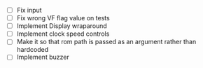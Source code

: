 - [ ] Fix input
- [ ] Fix wrong VF flag value on tests
- [ ] Implement Display wraparound
- [ ] Implement clock speed controls
- [ ] Make it so that rom path is passed as an argument rather than hardcoded
- [ ] Implement buzzer
